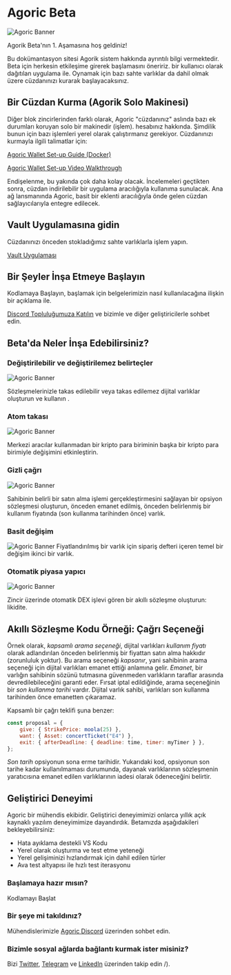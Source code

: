 
# Agoric Beta
![Agoric Banner](https://github.com/bugratr/documentation/raw/main/main/getting-started/assets/agoric-banner-2.png)

Agorik Beta'nın 1. Aşamasına hoş geldiniz!

Bu dokümantasyon sitesi Agorik sistem hakkında ayrıntılı bilgi vermektedir. Beta için herkesin etkileşime girerek başlamasını öneririz.
bir kullanıcı olarak dağıtılan uygulama ile. Oynamak için bazı sahte varlıklar da dahil olmak üzere cüzdanınızı kurarak başlayacaksınız.

## Bir Cüzdan Kurma (Agorik Solo Makinesi) ##

Diğer blok zincirlerinden farklı olarak, Agoric "cüzdanınız" aslında bazı ek durumları koruyan solo bir makinedir (işlem).
hesabınız hakkında. Şimdilik bunun için bazı işlemleri yerel olarak çalıştırmanız gerekiyor. Cüzdanınızı kurmayla ilgili talimatlar için:

[Agoric Wallet Set-up Guide (Docker)](https://github.com/Agoric/agoric-sdk/wiki/Setting-up-an-Agoric-Dapp-Client-with-docker-compose)

[Agoric Wallet Set-up Video Walkthrough](https://www.youtube.com/watch?v=e5LQx0EqR0o)

Endişelenme, bu yakında çok daha kolay olacak. İncelemeleri geçtikten sonra, cüzdan indirilebilir bir uygulama aracılığıyla kullanıma sunulacak. Ana ağ lansmanında Agoric, basit bir eklenti aracılığıyla önde gelen cüzdan sağlayıcılarıyla entegre edilecek.

## Vault Uygulamasına gidin ##

Cüzdanınızı önceden stokladığımız sahte varlıklarla işlem yapın.

[Vault Uygulaması](https://treasury.agoric.app)

## Bir Şeyler İnşa Etmeye Başlayın ##

Kodlamaya Başlayın, başlamak için belgelerimizin nasıl kullanılacağına ilişkin bir açıklama ile.

[Discord Topluluğumuza Katılın](https://agoric.com/discord) ve bizimle ve diğer geliştiricilerle sohbet edin.

## Beta'da Neler İnşa Edebilirsiniz?

###  Değiştirilebilir ve değiştirilemez belirteçler

![Agoric Banner](https://github.com/bugratr/documentation/raw/main/main/getting-started/assets/nft-small.png)

Sözleşmelerinizle takas edilebilir veya takas edilemez dijital varlıklar oluşturun ve kullanın .

### Atom takası
![Agoric Banner](https://github.com/bugratr/documentation/raw/main/main/getting-started/assets/atomicswap.png)

Merkezi aracılar kullanmadan bir kripto para biriminin başka bir kripto para birimiyle değişimini etkinleştirin.

### Gizli çağrı
![Agoric Banner](https://github.com/bugratr/documentation/raw/main/main/getting-started/assets/covered-call-small.png)

Sahibinin belirli bir satın alma işlemi gerçekleştirmesini sağlayan bir opsiyon sözleşmesi oluşturun, önceden emanet edilmiş, önceden belirlenmiş bir kullanım fiyatında (son kullanma tarihinden önce) varlık.

### Basit değişim
![Agoric Banner](https://github.com/bugratr/documentation/raw/main/main/getting-started/assets/simple-exchange-small.png)
Fiyatlandırılmış bir varlık için sipariş defteri içeren temel bir değişim ikinci bir varlık.

### Otomatik piyasa yapıcı
![Agoric Banner](https://github.com/bugratr/documentation/raw/main/main/getting-started/assets/amm-small.png)

Zincir üzerinde otomatik DEX işlevi gören bir akıllı sözleşme oluşturun: likidite.


## Akıllı Sözleşme Kodu Örneği: Çağrı Seçeneği

Örnek olarak, *kapsamlı arama seçeneği*, dijital varlıkları *kullanım fiyatı* olarak adlandırılan önceden belirlenmiş bir fiyattan satın alma hakkıdır (zorunluluk yoktur). Bu arama seçeneği *kapsanır*, yani sahibinin arama seçeneği için dijital varlıkları emanet ettiği anlamına gelir. *Emanet*, bir varlığın sahibinin sözünü tutmasına güvenmeden varlıkların taraflar arasında devredilebileceğini garanti eder. Fırsat iptal edildiğinde, arama seçeneğinin bir *son kullanma tarihi* vardır.
Dijital varlık sahibi, varlıkları son kullanma tarihinden önce emanetten çıkaramaz.

Kapsamlı bir çağrı teklifi şuna benzer:

```js
const proposal = {
    give: { StrikePrice: moola(25) },
    want: { Asset: concertTicket("E4") },
    exit: { afterDeadline: { deadline: time, timer: myTimer } },
};
```

*Son tarih* opsiyonun sona erme tarihidir. Yukarıdaki kod, opsiyonun son tarihe kadar kullanılmaması durumunda, dayanak varlıklarının sözleşmenin yaratıcısına emanet edilen varlıklarının iadesi olarak ödeneceğini belirtir.

## Geliştirici Deneyimi
Agoric bir mühendis ekibidir. Geliştirici deneyimimizi onlarca yıllık açık kaynaklı yazılım deneyimimize dayandırdık. Betamızda aşağıdakileri bekleyebilirsiniz:

* Hata ayıklama destekli VS Kodu
* Yerel olarak oluşturma ve test etme yeteneği
* Yerel gelişiminizi hızlandırmak için dahil edilen türler
* Ava test altyapısı ile hızlı test iterasyonu

### Başlamaya hazır mısın?
Kodlamayı Başlat

### Bir şeye mi takıldınız?
Mühendislerimizle [Agoric Discord](https://agoric.com/discord) üzerinden sohbet edin.

### Bizimle sosyal ağlarda bağlantı kurmak ister misiniz?
Bizi [Twitter](https://twitter.com/agoric), [Telegram](https://t.me/agoricsystems) ve [LinkedIn](https://www.linkedin.com/company/agoric) üzerinden takip edin /).